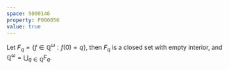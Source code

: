```yaml
---
space: S000146
property: P000056
value: true
---
```


Let $F_q = \{f\in\mathbb Q^\omega:f(0)=q\}$, then $F_q$ is a closed set with empty interior, and $\mathbb Q^\omega = \bigcup_{q \in \mathbb Q} F_q$.
